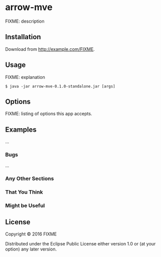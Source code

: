 # arrow-mve

FIXME: description

## Installation

Download from http://example.com/FIXME.

## Usage

FIXME: explanation

    $ java -jar arrow-mve-0.1.0-standalone.jar [args]

## Options

FIXME: listing of options this app accepts.

## Examples

...

### Bugs

...

### Any Other Sections
### That You Think
### Might be Useful

## License

Copyright © 2016 FIXME

Distributed under the Eclipse Public License either version 1.0 or (at
your option) any later version.
